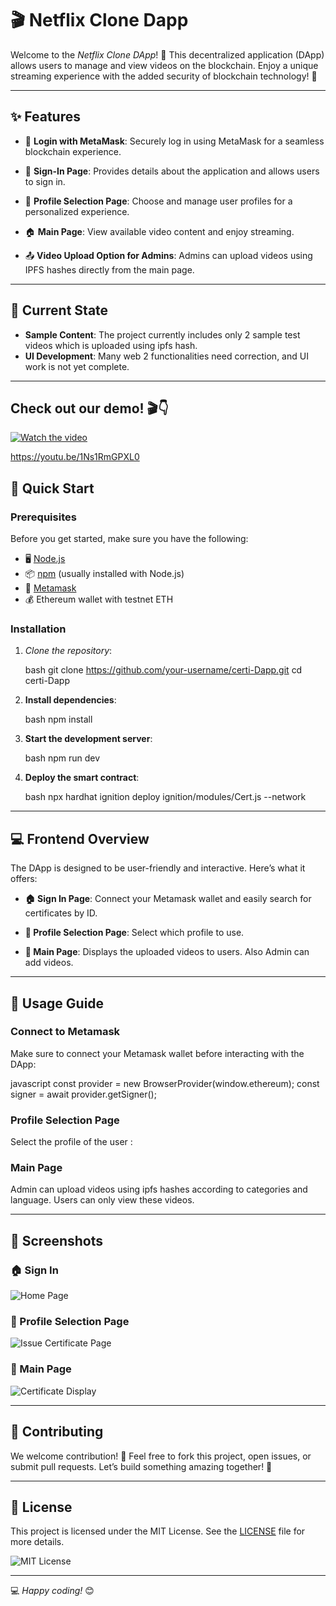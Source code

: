 # 🎬 Netflix Clone Dapp

Welcome to the *Netflix Clone DApp*! 🌟 This decentralized application (DApp) allows users to manage and view videos on the blockchain. Enjoy a unique streaming experience with the added security of blockchain technology! 🚀

---

## ✨ Features

- 🔐 **Login with MetaMask**: Securely log in using MetaMask for a seamless blockchain experience.
  
- 📝 **Sign-In Page**: Provides details about the application and allows users to sign in.
  
- 👤 **Profile Selection Page**: Choose and manage user profiles for a personalized experience.
  
- 🏠 **Main Page**: View available video content and enjoy streaming.
  
- 📤 **Video Upload Option for Admins**: Admins can upload videos using IPFS hashes directly from the main page.

---

## 🚀 Current State

- **Sample Content**: The project currently includes only 2 sample test videos which is uploaded using ipfs hash.
- **UI Development**: Many web 2 functionalities need correction, and UI work is not yet complete.

---
## Check out our demo! 🎬👇

[![Watch the video](https://img.youtube.com/vi/1Ns1RmGPXL0/maxresdefault.jpg)](https://www.youtube.com/watch?v=1Ns1RmGPXL0)

https://youtu.be/1Ns1RmGPXL0


## 🚀 Quick Start

### Prerequisites

Before you get started, make sure you have the following:

- 🖥 [Node.js](https://nodejs.org/)
- 📦 [npm](https://www.npmjs.com/) (usually installed with Node.js)
- 🔐 [Metamask](https://metamask.io/)
- 💰 Ethereum wallet with testnet ETH

### Installation

1. *Clone the repository*:

   bash
   git clone https://github.com/your-username/certi-Dapp.git
   cd certi-Dapp

2. **Install dependencies**:

   bash
   npm install
   

3. **Start the development server**:

   bash
   npm run dev
   

4. **Deploy the smart contract**:

   bash
   npx hardhat ignition deploy ignition/modules/Cert.js --network <network-name>
   

---

## 💻 Frontend Overview

The DApp is designed to be user-friendly and interactive. Here’s what it offers:

- **🏠 Sign In Page**: Connect your Metamask wallet and easily search for certificates by ID.
  
- **📝 Profile Selection Page**: Select which profile to use.
  
- **📜 Main Page**: Displays the uploaded videos to users. Also Admin can add videos.

---

## 🎯 Usage Guide

### Connect to Metamask

Make sure to connect your Metamask wallet before interacting with the DApp:

javascript
const provider = new BrowserProvider(window.ethereum);
const signer = await provider.getSigner();


### Profile Selection Page

Select the profile of the user :


### Main Page 

Admin can upload videos using ipfs hashes according to categories and language. Users can only view these videos.

---

## 🎨 Screenshots

### 🏠 Sign In
![Home Page](https://github.com/AshishS2407/certi-Dapp/blob/main/Sign.png)

### 📝 Profile Selection Page
![Issue Certificate Page](https://github.com/AshishS2407/certi-Dapp/blob/main/Profile.png)

### 📜 Main Page
![Certificate Display](https://github.com/AshishS2407/certi-Dapp/blob/main/Main.png)


---

## 🤝 Contributing

We welcome contribution! 🙌 Feel free to fork this project, open issues, or submit pull requests. Let’s build something amazing together! 🚀

---

## 📝 License

This project is licensed under the MIT License. See the [LICENSE](LICENSE) file for more details.

![MIT License](https://img.shields.io/badge/License-MIT-blue.svg)

---

💻 *Happy coding!* 😊

